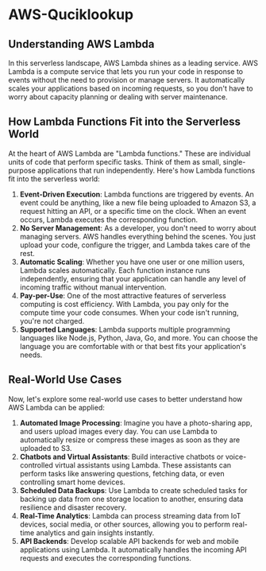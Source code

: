# AWS-Quciklookup
## Understanding AWS Lambda
In this serverless landscape, AWS Lambda shines as a leading service. AWS Lambda is a compute service that lets you run your code in response to events without the need to provision or manage servers. It automatically scales your applications based on incoming requests, so you don't have to worry about capacity planning or dealing with server maintenance.
## How Lambda Functions Fit into the Serverless World
At the heart of AWS Lambda are "Lambda functions." These are individual units of code that perform specific tasks. Think of them as small, single-purpose applications that run independently.
Here's how Lambda functions fit into the serverless world:
1. **Event-Driven Execution**: Lambda functions are triggered by events. An event could be anything, like a new file being uploaded to Amazon S3, a request hitting an API, or a specific time on the clock. When an event occurs, Lambda executes the corresponding function.
2. **No Server Management**: As a developer, you don't need to worry about managing servers. AWS handles everything behind the scenes. You just upload your code, configure the trigger, and Lambda takes care of the rest.
3. **Automatic Scaling**: Whether you have one user or one million users, Lambda scales automatically. Each function instance runs independently, ensuring that your application can handle any level of incoming traffic without manual intervention.
4. **Pay-per-Use**: One of the most attractive features of serverless computing is cost efficiency. With Lambda, you pay only for the compute time your code consumes. When your code isn't running, you're not charged.
5. **Supported Languages**: Lambda supports multiple programming languages like Node.js, Python, Java, Go, and more. You can choose the language you are comfortable with or that best fits your application's needs.
## Real-World Use Cases
Now, let's explore some real-world use cases to better understand how AWS Lambda can be applied:
1. **Automated Image Processing**: Imagine you have a photo-sharing app, and users upload images every day. You can use Lambda to automatically resize or compress these images as soon as they are uploaded to S3.
2. **Chatbots and Virtual Assistants**: Build interactive chatbots or voice-controlled virtual assistants using Lambda. These assistants can perform tasks like answering questions, fetching data, or even controlling smart home devices.
3. **Scheduled Data Backups**: Use Lambda to create scheduled tasks for backing up data from one storage location to another, ensuring data resilience and disaster recovery.
4. **Real-Time Analytics**: Lambda can process streaming data from IoT devices, social media, or other sources, allowing you to perform real-time analytics and gain insights instantly.
5. **API Backends**: Develop scalable API backends for web and mobile applications using Lambda. It automatically handles the incoming API requests and executes the corresponding functions.
